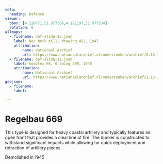 ```yaml
---
meta:
  heading: Defence
viewer:
  bbox: [4.120771,51.977386,4.121197,51.977584]
  rotation: 0
allmaps:
  - filename: def-slide-13.json
    label: No/ Work KK11, drawing 422, 1947
    attribution:
        name: Nationaal Archief
        url: https://www.nationaalarchief.nl/onderzoeken/archief/2.13.167/invnr/721/file/NL-HaNA_2.13.167_721_07?eadID=2.13.167&unitID=721&query=
  - filename: def-slide-11.json
    label: Complex KK, drawing 595, 1945
    attribution:
        name: Nationaal Archief
        url: https://www.nationaalarchief.nl/onderzoeken/archief/2.13.167/invnr/333/file/NL-HaNA_2.13.167_333_11?eadID=2.13.167&unitID=333&query=
geojson:
  - filename: 
    label:

---
```


# Regelbau 669

This type is designed for heavy coastal artillery and typically features an open front that provides a clear line of fire. The bunker is constructed to withstand significant impacts while allowing for quick deployment and retraction of artillery pieces. 

Demolished in 1945